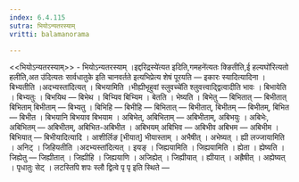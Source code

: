 ```yaml
---
index: 6.4.115
sutra: भियोऽन्यतरस्याम्
vritti: balamanorama

---
```

<<भियोऽन्यतरस्याम्>> - भियोऽन्यतरस्याम् ।इद्दरिद्रस्ये॑त्यत इदिति,गमहने॑त्यतः क्ङितीति,ई हल्यघो॑रित्यतो हलीति,अत उ॑दित्यतः सार्वधातुके इति चानवर्तते इत्यभिप्रेत्य शेषं पूरयति —  इकारः स्यादित्यादिना । बिभ्यतीति ।अदभ्यस्ता॑दित्यत् । बिभयामिति ।भीह्यीभृहुवां स्लुवच्चे॑ति श्लुवत्त्वाद्द्वित्वादीति भावः । बिभायेति । बिभ्यतुः । बिभयिथ — बिभेथ । बिभ्यिव बिभ्यिम । बेतति । भेष्यति । बिभेतु —  बिभितात् — बिभीतात् बिभिताम् बिभीताम् — बिभ्यतु । बिभिहि — बिभीहि —  बिभितात् —  बिभीतात्, बिभीतम् — बिभीतम्, बिभित — बिभीत । बिभयानि बिभयाव बिभयाम । अबिभेत्, अबिभिताम् — अबिभीताम्, अबिभयुः । अबिभेः, अबिभितम् — अबिभीतम्, अबिभित-अबिभीत । अबिभयम् अबिभिव — अबिभीव अबिभम — अबिभीम । बिभियात् —  बिभीयादित्यादि । आशीर्लिङ [भीयात्] भीयास्ताम् । अभैषीत् । अभेष्यत् । ह्यी लज्जायामिति । अनिट् । जिहियतीति ।अदभ्यस्ता॑दित्यत् । इयङ् । जिह्ययामिति । जिह्ययामिति । ह्येता । ह्येष्यति । जिह्येतु — जिह्यीतात् । जिह्यीहि । जिह्ययाणि । अजिह्येत् । जिह्यीयात् । ह्यीयात् । अह्रैषीत् । अह्येष्यत् । पृधातुः सेट् । लटस्तिपि शपः स्लौ द्वित्वे पृ पृ इति स्थिते  — 